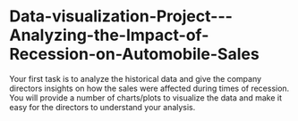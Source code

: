# Data-visualization-Project---Analyzing-the-Impact-of-Recession-on-Automobile-Sales
Your first task is to analyze the historical data and give the company directors insights on how the sales were affected during times of recession. You will provide a number of charts/plots to visualize the data and make it easy for the directors to understand your analysis.

